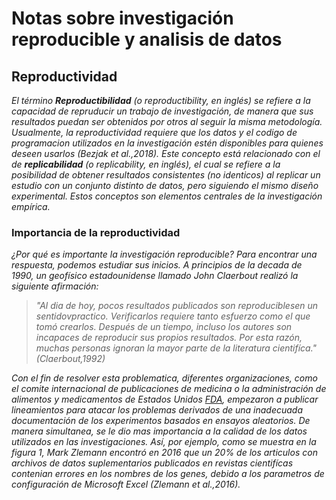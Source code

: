 # Notas sobre investigación reproducible y analisis de datos

## Reproductividad 

*El término **Reproductibilidad** (o reproductibility, en inglés) se refiere a la capacidad de repruducir un trabajo de investigación, de manera que sus resultados puedan ser obtenidos por otros al seguir la misma metodología.
Usualmente, la reproductividad requiere que los datos y el codigo de programacion utilizados en la investigación estén disponibles para quienes deseen usarlos (Bezjak et al.,2018). Este concepto está relacionado con el de **replicabilidad** (o replicability, en inglés), el cual se refiere a la posibilidad de obtener resultados consistentes (no identicos) al replicar un estudio con un conjunto distinto de datos, pero siguiendo el mismo diseño experimental. Estos conceptos son elementos centrales de la investigación empírica.*

### Importancia de la reproductividad 
*¿Por qué es importante la investigación reproducible? Para encontrar una respuesta, podemos estudiar sus inicios. A principios de la decada de 1990, un geofísico estadounidense llamado John Claerbout realizó la siguiente afirmación:*
>*"Al dia de hoy, pocos resultados publicados son reproduciblesen un sentidovpractico. Verificarlos requiere tanto esfuerzo como el que tomó crearlos. Después de un tiempo, incluso los autores son incapaces de reproducir sus propios resultados. Por esta razón, muchas personas ignoran la mayor parte de la literatura cientifíca." (Claerbout,1992)*

*Con el fin de resolver esta problematica, diferentes organizaciones, como el comite internacional de publicaciones de medicina o la administración de alimentos y medicamentos  de Estados Unidos [FDA](https://www.fda.gov/), empezaron a publicar lineamientos para atacar los problemas derivados de una inadecuada documentación de los experimentos basados en ensayos aleatorios. De manera simultanea, se le dio mas importancia a la calidad de  los datos utilizados en las investigaciones. Así, por ejemplo, como se muestra en la figura 1, Mark Zlemann encontró en 2016 que un 20% de los articulos con archivos de datos suplementarios publicados en revistas cientifícas contenian errores en los nombres de los genes, debido a los parametros de configuración de Microsoft Excel (Zlemann et al.,2016).* 

